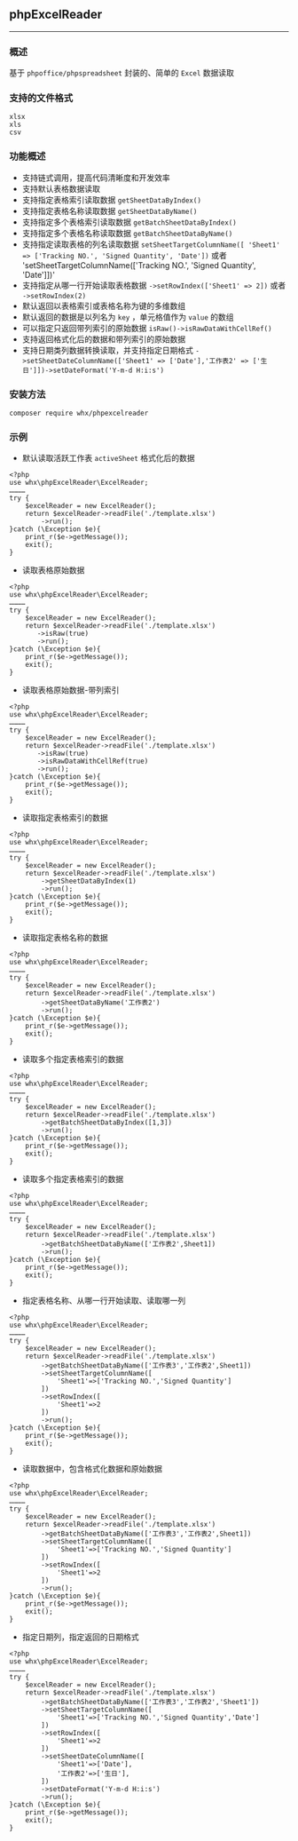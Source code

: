 ## phpExcelReader
---
### 概述
基于 `phpoffice/phpspreadsheet` 封装的、简单的 `Excel` 数据读取

### 支持的文件格式
```
xlsx
xls
csv
```

### 功能概述
- 支持链式调用，提高代码清晰度和开发效率
- 支持默认表格数据读取
- 支持指定表格索引读取数据 `getSheetDataByIndex()`
- 支持指定表格名称读取数据 `getSheetDataByName()`
- 支持指定多个表格索引读取数据 `getBatchSheetDataByIndex()`
- 支持指定多个表格名称读取数据 `getBatchSheetDataByName()`
- 支持指定读取表格的列名读取数据 `setSheetTargetColumnName([ 'Sheet1' => ['Tracking NO.', 'Signed Quantity', 'Date'])` 或者 'setSheetTargetColumnName(['Tracking NO.', 'Signed Quantity', 'Date']])'
- 支持指定从哪一行开始读取表格数据 `->setRowIndex(['Sheet1' => 2])` 或者 `->setRowIndex(2)`
- 默认返回以表格索引或表格名称为键的多维数组
- 默认返回的数据是以列名为 `key` ，单元格值作为 `value` 的数组
- 可以指定只返回带列索引的原始数据 `isRaw()->isRawDataWithCellRef()`
- 支持返回格式化后的数据和带列索引的原始数据
- 支持日期类列数据转换读取，并支持指定日期格式 `->setSheetDateColumnName(['Sheet1' => ['Date'],'工作表2' => ['生日']])->setDateFormat('Y-m-d H:i:s')`

### 安装方法
```
composer require whx/phpexcelreader
```

### 示例

- 默认读取活跃工作表 `activeSheet` 格式化后的数据
```
<?php
use whx\phpExcelReader\ExcelReader;
…………
try {
    $excelReader = new ExcelReader();
    return $excelReader->readFile('./template.xlsx')
        ->run();
}catch (\Exception $e){
    print_r($e->getMessage());
    exit();
}

```
- 读取表格原始数据
```
<?php
use whx\phpExcelReader\ExcelReader;
…………
try {
    $excelReader = new ExcelReader();
    return $excelReader->readFile('./template.xlsx')
       ->isRaw(true)
       ->run();
}catch (\Exception $e){
    print_r($e->getMessage());
    exit();
}

```
- 读取表格原始数据-带列索引
```
<?php
use whx\phpExcelReader\ExcelReader;
…………
try {
    $excelReader = new ExcelReader();
    return $excelReader->readFile('./template.xlsx')
       ->isRaw(true)
       ->isRawDataWithCellRef(true)
       ->run();
}catch (\Exception $e){
    print_r($e->getMessage());
    exit();
}

```

- 读取指定表格索引的数据
```
<?php
use whx\phpExcelReader\ExcelReader;
…………
try {
    $excelReader = new ExcelReader();
    return $excelReader->readFile('./template.xlsx')
        ->getSheetDataByIndex(1)
        ->run();
}catch (\Exception $e){
    print_r($e->getMessage());
    exit();
}

```
- 读取指定表格名称的数据
```
<?php
use whx\phpExcelReader\ExcelReader;
…………
try {
    $excelReader = new ExcelReader();
    return $excelReader->readFile('./template.xlsx')
        ->getSheetDataByName('工作表2')
        ->run();
}catch (\Exception $e){
    print_r($e->getMessage());
    exit();
}

```

- 读取多个指定表格索引的数据
```
<?php
use whx\phpExcelReader\ExcelReader;
…………
try {
    $excelReader = new ExcelReader();
    return $excelReader->readFile('./template.xlsx')
        ->getBatchSheetDataByIndex([1,3])
        ->run();
}catch (\Exception $e){
    print_r($e->getMessage());
    exit();
}

```
- 读取多个指定表格索引的数据
```
<?php
use whx\phpExcelReader\ExcelReader;
…………
try {
    $excelReader = new ExcelReader();
    return $excelReader->readFile('./template.xlsx')
        ->getBatchSheetDataByName(['工作表2',Sheet1])
        ->run();
}catch (\Exception $e){
    print_r($e->getMessage());
    exit();
}
```
- 指定表格名称、从哪一行开始读取、读取哪一列
```
<?php
use whx\phpExcelReader\ExcelReader;
…………
try {
    $excelReader = new ExcelReader();
    return $excelReader->readFile('./template.xlsx')
        ->getBatchSheetDataByName(['工作表3','工作表2',Sheet1])
        ->setSheetTargetColumnName([
            'Sheet1'=>['Tracking NO.','Signed Quantity']
        ])
        ->setRowIndex([
            'Sheet1'=>2
        ])
        ->run();
}catch (\Exception $e){
    print_r($e->getMessage());
    exit();
}
```
- 读取数据中，包含格式化数据和原始数据
```
<?php
use whx\phpExcelReader\ExcelReader;
…………
try {
    $excelReader = new ExcelReader();
    return $excelReader->readFile('./template.xlsx')
        ->getBatchSheetDataByName(['工作表3','工作表2',Sheet1])
        ->setSheetTargetColumnName([
            'Sheet1'=>['Tracking NO.','Signed Quantity']
        ])
        ->setRowIndex([
            'Sheet1'=>2
        ])
        ->run();
}catch (\Exception $e){
    print_r($e->getMessage());
    exit();
}
```
- 指定日期列，指定返回的日期格式
```
<?php
use whx\phpExcelReader\ExcelReader;
…………
try {
    $excelReader = new ExcelReader();
    return $excelReader->readFile('./template.xlsx')
        ->getBatchSheetDataByName(['工作表3','工作表2','Sheet1'])
        ->setSheetTargetColumnName([
            'Sheet1'=>['Tracking NO.','Signed Quantity','Date']
        ])
        ->setRowIndex([
            'Sheet1'=>2
        ])
        ->setSheetDateColumnName([
            'Sheet1'=>['Date'],
            '工作表2'=>['生日'],
        ])
        ->setDateFormat('Y-m-d H:i:s')
        ->run();
}catch (\Exception $e){
    print_r($e->getMessage());
    exit();
}
```